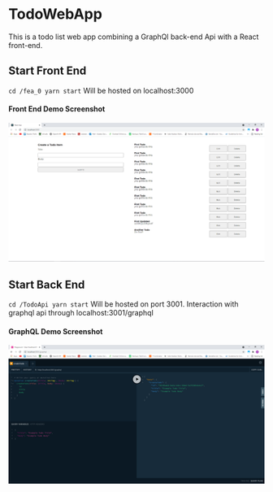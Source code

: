 ﻿# TodoWebApp
This is a todo list web app combining a GraphQl back-end Api with a React front-end.

## Start Front End
`
cd /fea_0
yarn start
`
Will be hosted on localhost:3000

#### Front End Demo Screenshot
![should be photo of front end](./fea_0/docs/front-end-demo.png)

## Start Back End
`
cd /TodoApi
yarn start
`
Will be hosted on port 3001.
Interaction with graphql api through localhost:3001/graphql

#### GraphQL Demo Screenshot
![should be photo of back end](./fea_0/docs/back-end-demo.png)
